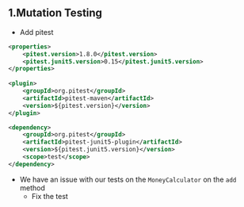 ## 1.Mutation Testing
- Add pitest

```xml
<properties>
    <pitest.version>1.8.0</pitest.version>
    <pitest.junit5.version>0.15</pitest.junit5.version>
</properties>
    
<plugin>
    <groupId>org.pitest</groupId>
    <artifactId>pitest-maven</artifactId>
    <version>${pitest.version}</version>
</plugin>

<dependency>
    <groupId>org.pitest</groupId>
    <artifactId>pitest-junit5-plugin</artifactId>
    <version>${pitest.junit5.version}</version>
    <scope>test</scope>
</dependency>
```
- We have an issue with our tests on the `MoneyCalculator` on the `add` method
  - Fix the test